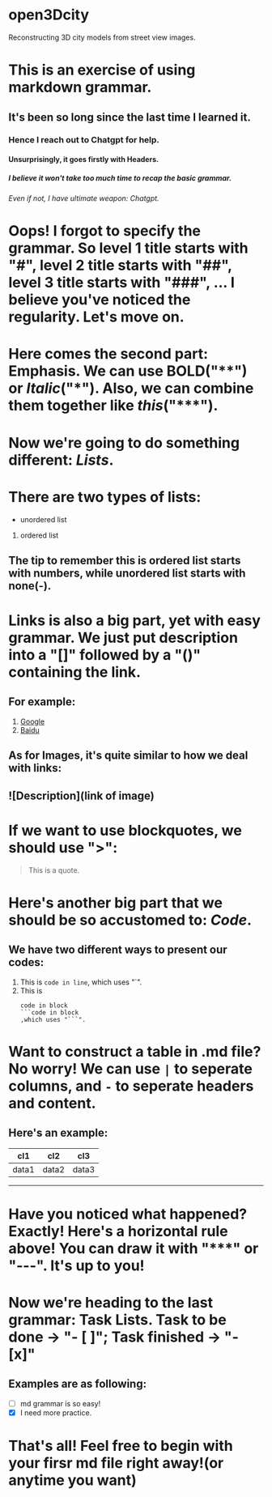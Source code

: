# open3Dcity
Reconstructing 3D city models from street view images.

# This is an exercise of using markdown grammar.

## It's been so long since the last time I learned it.

### Hence I reach out to Chatgpt for help.

#### Unsurprisingly, it goes firstly with Headers.

##### I believe it won't take too much time to recap the basic grammar.

###### Even if not, I have ultimate weapon: Chatgpt.

# Oops! I forgot to specify the grammar. So level 1 title starts with "#", level 2 title starts with "##", level 3 title starts with "###", ... I believe you've noticed the regularity. Let's move on.

# Here comes the second part: **Emphasis**. We can use **BOLD**("\*\*") or *Italic*("\*"). Also, we can combine them together like ***this***("\*\*\*").

# Now we're going to do something different: ***Lists***.

# There are two types of lists: 
  - unordered list
  1. ordered list
  ## The tip to remember this is ordered list starts with numbers, while unordered list starts with none(-).

# **Links** is also a big part, yet with easy grammar. We just put description into a "[]" followed by a "()" containing the link.
  ## For example:
  1. [Google](https://www.google.com)
  2. [Baidu](https://www.baidu.com)

  ## As for Images, it's quite similar to how we deal with **links**:
  ## ![Description](link of image)

# If we want to use **blockquotes**, we should use ">":
  > This is a quote.

# Here's another big part that we should be so accustomed to: ***Code***.
 ## We have two different ways to present our codes:
 1. This is `code in line`, which uses "`". 
 2. This is
    ```code in block
    code in block
    ```code in block
    ,which uses "```".

# Want to construct a table in .md file? No worry! We can use `|` to seperate columns, and `-` to seperate headers and content.
  ## Here's an example:
  | cl1 | cl2 | cl3 |
  | --- | --- | --- |
  | data1 | data2 | data3 |

---

# Have you noticed what happened? Exactly! Here's a horizontal rule above! You can draw it with "***" or "---". It's up to you!

# Now we're heading to the last grammar: Task Lists. Task to be done -> "- [ ]"; Task finished -> "- [x]" 
  ## Examples are as following:
  - [ ] md grammar is so easy!
  - [x] I need more practice.

# That's all! Feel free to begin with your firsr md file right away!(or anytime you want)

